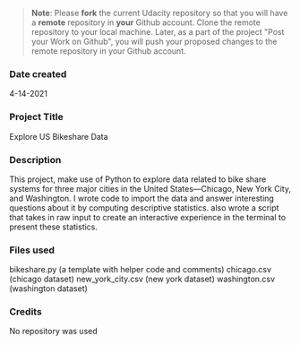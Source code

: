 >**Note**: Please **fork** the current Udacity repository so that you will have a **remote** repository in **your** Github account. Clone the remote repository to your local machine. Later, as a part of the project "Post your Work on Github", you will push your proposed changes to the remote repository in your Github account.

### Date created
4-14-2021
### Project Title
Explore US Bikeshare Data

### Description
This project, make use of Python to explore data related to bike share systems for three major cities in the United States—Chicago, New York City, and Washington. I wrote code to import the data and answer interesting questions about it by computing descriptive statistics. also wrote a script that takes in raw input to create an interactive experience in the terminal to present these statistics.

### Files used
bikeshare.py (a template with helper code and comments)
chicago.csv (chicago dataset)
new_york_city.csv (new york dataset)
washington.csv (washington dataset)

### Credits
No repository was used
